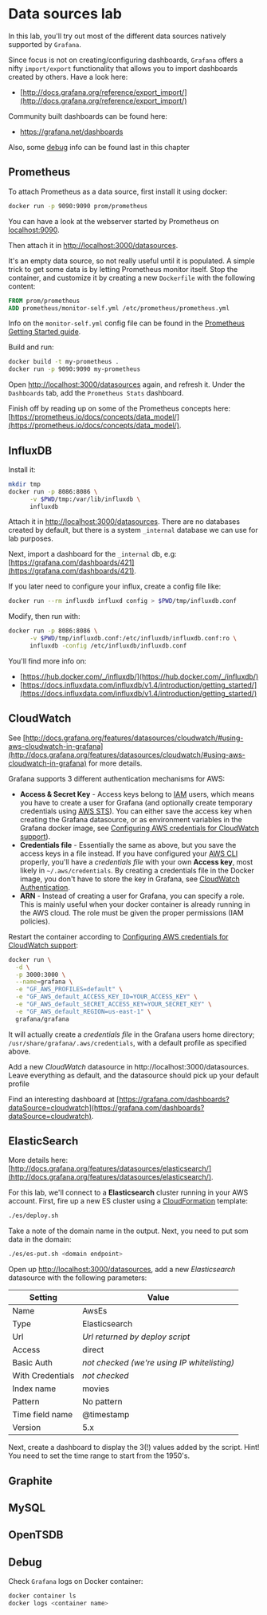 # Data sources lab

In this lab, you'll try out most of the different data sources natively supported by `Grafana`.

Since focus is not on creating/configuring dashboards, `Grafana` offers a nifty `import/export` functionality that allows you to import dashboards created by others. Have a look here:
- [http://docs.grafana.org/reference/export_import/](http://docs.grafana.org/reference/export_import/)

Community built dashboards can be found here:
- https://grafana.net/dashboards

Also, some [debug](#debug) info can be found last in this chapter

## Prometheus

To attach Prometheus as a data source, first install it using docker:
```bash
docker run -p 9090:9090 prom/prometheus
```
You can have a look at the webserver started by Prometheus on [localhost:9090](localhost:9090).

Then attach it in [http://localhost:3000/datasources](http://localhost:3000/datasources).

It's an empty data source, so not really useful until it is populated. A simple trick to get some data is by letting Prometheus monitor itself. Stop the container, and customize it by creating a new `Dockerfile` with the following content:

```Dockerfile
FROM prom/prometheus
ADD prometheus/monitor-self.yml /etc/prometheus/prometheus.yml
```

Info on the `monitor-self.yml` config file can be found in the [Prometheus Getting Started guide](https://prometheus.io/docs/prometheus/latest/getting_started/).

Build and run:
```bash
docker build -t my-prometheus .
docker run -p 9090:9090 my-prometheus
```

Open [http://localhost:3000/datasources](http://localhost:3000/datasources) again, and refresh it. Under the `Dashboards` tab, add the `Prometheus Stats` dashboard. 

Finish off by reading up on some of the Prometheus concepts here:
[https://prometheus.io/docs/concepts/data_model/](https://prometheus.io/docs/concepts/data_model/).

## InfluxDB

Install it:
```bash
mkdir tmp
docker run -p 8086:8086 \
      -v $PWD/tmp:/var/lib/influxdb \
      influxdb
```

Attach it in [http://localhost:3000/datasources](http://localhost:3000/datasources). There are no databases created by default, but there is a system `_internal` database we can use for lab purposes.

Next, import a dashboard for the `_internal` db, e.g:
[https://grafana.com/dashboards/421](https://grafana.com/dashboards/421).

If you later need to configure your influx, create a config file like:
```bash
docker run --rm influxdb influxd config > $PWD/tmp/influxdb.conf
```

Modify, then run with:
```bash
docker run -p 8086:8086 \
      -v $PWD/tmp/influxdb.conf:/etc/influxdb/influxdb.conf:ro \
      influxdb -config /etc/influxdb/influxdb.conf
```
You'll find more info on:
- [https://hub.docker.com/_/influxdb/](https://hub.docker.com/_/influxdb/)
- [https://docs.influxdata.com/influxdb/v1.4/introduction/getting_started/](https://docs.influxdata.com/influxdb/v1.4/introduction/getting_started/)

## CloudWatch

See [http://docs.grafana.org/features/datasources/cloudwatch/#using-aws-cloudwatch-in-grafana](http://docs.grafana.org/features/datasources/cloudwatch/#using-aws-cloudwatch-in-grafana) for more details.

Grafana supports 3 different authentication mechanisms for AWS:

- **Access & Secret Key** - Access keys belong to [IAM](https://aws.amazon.com/iam/) users, which means you have to create a user for Grafana (and optionally create temporary credentials using [AWS STS](https://docs.aws.amazon.com/cli/latest/reference/sts/index.html)). You can either save the access key when creating the Grafana datasource, or as environment variables in the Grafana docker image, see [Configuring AWS credentials for CloudWatch support](https://github.com/grafana/grafana-docker/blob/master/README.md#configuring-aws-credentials-for-cloudwatch-support)).
- **Credentials file** - Essentially the same as above, but you save the access keys in a file instead. If you have configured your [AWS CLI](https://aws.amazon.com/cli/) properly, you'll have a *credentials file* with your own **Access key**, most likely in `~/.aws/credentials`. By creating a credentials file in the Docker image, you don't have to store the key in Grafana, see
[CloudWatch Authentication](http://docs.grafana.org/features/datasources/cloudwatch/#authentication).
- **ARN** - Instead of creating a user for Grafana, you can specify a role. This is mainly useful when your docker container is already running in the AWS cloud. The role must be given the proper permissions (IAM policies).

Restart the container according to [Configuring AWS credentials for CloudWatch support](https://github.com/grafana/grafana-docker/blob/master/README.md#configuring-aws-credentials-for-cloudwatch-support):
```bash
docker run \
  -d \
  -p 3000:3000 \
  --name=grafana \
  -e "GF_AWS_PROFILES=default" \
  -e "GF_AWS_default_ACCESS_KEY_ID=YOUR_ACCESS_KEY" \
  -e "GF_AWS_default_SECRET_ACCESS_KEY=YOUR_SECRET_KEY" \
  -e "GF_AWS_default_REGION=us-east-1" \
  grafana/grafana
```

It will actually create a *credentials file* in the Grafana users home directory; `/usr/share/grafana/.aws/credentials`, with a default profile as specified above.

Add a new *CloudWatch* datasource in http://localhost:3000/datasources. Leave everything as default, and the datasource should pick up your default profile

Find an interesting dashboard at [https://grafana.com/dashboards?dataSource=cloudwatch](https://grafana.com/dashboards?dataSource=cloudwatch).

## ElasticSearch

More details here: [http://docs.grafana.org/features/datasources/elasticsearch/](http://docs.grafana.org/features/datasources/elasticsearch/).

For this lab, we'll connect to a **Elasticsearch** cluster running in your AWS account. First, fire up a new ES cluster using a [CloudFormation](https://aws.amazon.com/cloudformation/) template:

```bash
./es/deploy.sh
```

Take a note of the domain name in the output. Next, you need to put som data in the domain:

```bash
./es/es-put.sh <domain endpoint>
```

Open up [http://localhost:3000/datasources](http://localhost:3000/datasources), add a new *Elasticsearch* datasource with the following parameters:

| Setting | Value         |
| ------- | -----         |
| Name    | AwsEs         |
| Type    | Elasticsearch |
| Url     | *Url returned by deploy script* |
| Access  | direct |
| Basic Auth  | *not checked (we're using IP whitelisting)* |
| With Credentials  | *not checked* |
| Index name  | movies |
| Pattern  | No pattern |
| Time field name  | @timestamp |
| Version  | 5.x |

Next, create a dashboard to display the 3(!) values added by the script. Hint! You need to set the time range to start from the 1950's.

## Graphite

## MySQL

## OpenTSDB

## Debug

Check `Grafana` logs on Docker container:
```bash
docker container ls
docker logs <container name>
```



